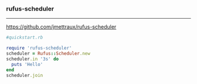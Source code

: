 ### rufus-scheduler
---
https://github.com/jmettraux/rufus-scheduler

```ruby
#quickstart.rb

require 'rufus-scheduler'
scheduler = Rufus::Scheduler.new
scheduler.in '3s' do
  puts 'Hello'
end
scheduler.join

```

```
```

```
```
